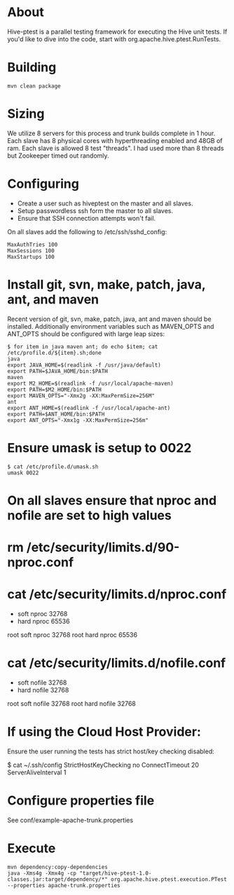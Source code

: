 # About

Hive-ptest is a parallel testing framework for executing the Hive unit tests. If you'd like
to dive into the code, start with org.apache.hive.ptest.RunTests.

# Building

    mvn clean package

# Sizing

We utilize 8 servers for this process and trunk builds complete in 1 hour. Each slave
has 8 physical cores with hyperthreading enabled and 48GB of ram. Each slave is allowed
8 test "threads". I had used more than 8 threads but Zookeeper timed out randomly.

# Configuring

* Create a user such as hiveptest on the master and all slaves.
* Setup passwordless ssh form the master to all slaves.
* Ensure that SSH connection attempts won't fail.

On all slaves add the following to /etc/ssh/sshd_config:

    MaxAuthTries 100
    MaxSessions 100
    MaxStartups 100

# Install git, svn, make, patch, java, ant, and maven

Recent version of git, svn, make, patch, java, ant and maven should be installed. Additionally
environment variables such as MAVEN_OPTS and ANT_OPTS should be configured with large leap sizes:

    $ for item in java maven ant; do echo $item; cat /etc/profile.d/${item}.sh;done
    java
    export JAVA_HOME=$(readlink -f /usr/java/default)
    export PATH=$JAVA_HOME/bin:$PATH
    maven
    export M2_HOME=$(readlink -f /usr/local/apache-maven)
    export PATH=$M2_HOME/bin:$PATH
    export MAVEN_OPTS="-Xmx2g -XX:MaxPermSize=256M"
    ant
    export ANT_HOME=$(readlink -f /usr/local/apache-ant)
    export PATH=$ANT_HOME/bin:$PATH
    export ANT_OPTS="-Xmx1g -XX:MaxPermSize=256m"

# Ensure umask is setup to 0022

    $ cat /etc/profile.d/umask.sh 
    umask 0022

# On all slaves ensure that nproc and nofile are set to high values

# rm /etc/security/limits.d/90-nproc.conf

# cat /etc/security/limits.d/nproc.conf

* soft nproc 32768
* hard nproc 65536

root soft nproc 32768
root hard nproc 65536
# cat /etc/security/limits.d/nofile.conf 

* soft nofile 32768
* hard nofile 32768

root soft nofile 32768
root hard nofile 32768

# If using the Cloud Host Provider:

Ensure the user running the tests has strict host/key checking disabled:

   $ cat ~/.ssh/config
   StrictHostKeyChecking no
   ConnectTimeout 20
   ServerAliveInterval 1

# Configure properties file

See conf/example-apache-trunk.properties

# Execute

    mvn dependency:copy-dependencies
    java -Xms4g -Xmx4g -cp "target/hive-ptest-1.0-classes.jar:target/dependency/*" org.apache.hive.ptest.execution.PTest --properties apache-trunk.properties
